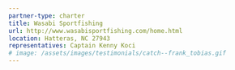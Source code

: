 ```yaml
---
partner-type: charter
title: Wasabi Sportfishing
url: http://www.wasabisportfishing.com/home.html
location: Hatteras, NC 27943
representatives: Captain Kenny Koci
# image: /assets/images/testimonials/catch--frank_tobias.gif
---
```


